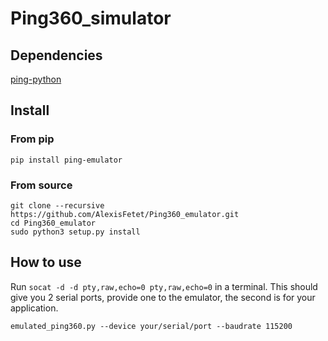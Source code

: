 # Ping360_simulator

## Dependencies 

[ping-python](https://github.com/bluerobotics/ping-python)

## Install

### From pip

`pip install ping-emulator`

### From source
```
git clone --recursive https://github.com/AlexisFetet/Ping360_emulator.git
cd Ping360_emulator
sudo python3 setup.py install
```

## How to use

Run `socat -d -d pty,raw,echo=0 pty,raw,echo=0` in a terminal. This should give you 2 serial ports, provide one to the emulator, the second is for your application.

```
emulated_ping360.py --device your/serial/port --baudrate 115200
```
